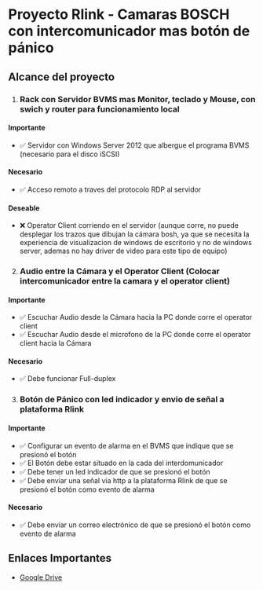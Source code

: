 # Proyecto Rlink - Camaras BOSCH con intercomunicador mas botón de pánico

## Alcance del proyecto

1. ### Rack con Servidor BVMS mas Monitor, teclado y Mouse, con swich y router para funcionamiento local
#### Importante
  - ✅ Servidor con Windows Server 2012 que albergue el programa BVMS (necesario para el disco iSCSI)
  
#### Necesario
  - ✅ Acceso remoto a traves del protocolo RDP al servidor
#### Deseable
  - ❌ Operator Client corriendo en el servidor (aunque corre, no puede desplegar los trazos que dibujan la cámara bosh, ya que se necesita la experiencia de visualizacion de windows de escritorio y no de windows server, ademas no hay driver de video para este tipo de equipo)

2. ### Audio entre la Cámara y el Operator Client (Colocar intercomunicador entre la camara y el operator client)
#### Importante
  - ✅ Escuchar Audio desde la Cámara hacia la PC donde corre el operator client
  - ✅ Escuchar Audio desde el microfono de la PC donde corre el operator client hacia la Cámara
#### Necesario
  - ✅ Debe funcionar Full-duplex

3. ### Botón de Pánico con led indicador y envio de señal a plataforma Rlink
#### Importante
  - ✅ Configurar un evento de alarma en el BVMS que indique que se presionó el botón
  - ✅ El Botón debe estar situado en la cada del interdomunicador
  - ✅ Debe tener un led indicador de que se presionó el botón
  - ✅ Debe enviar una señal via http a la plataforma Rlink de que se presionó el botón como evento de alarma
#### Necesario
  - ✅ Debe enviar un correo electrónico de que se presionó el botón como evento de alarma
  
## Enlaces Importantes
- [Google Drive](https://drive.google.com/drive/folders/1FrOAyKeX065JWgvLuxZXtvzO_pDl1mcq?usp=sharing) 
